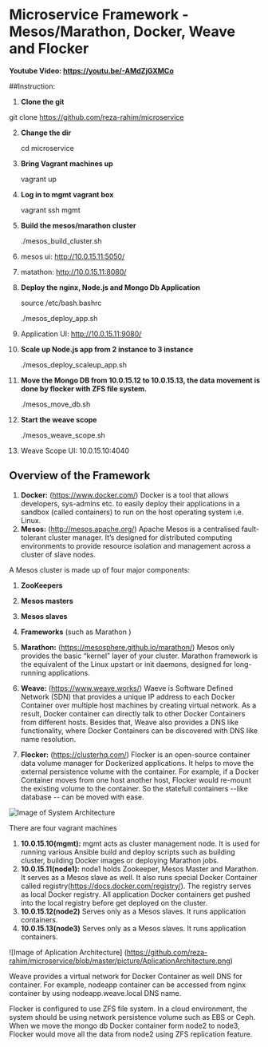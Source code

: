 # Microservice Framework - Mesos/Marathon, Docker, Weave and Flocker

**Youtube Video: https://youtu.be/-AMdZjGXMCo**

##Instruction:
1. **Clone the git**

  git clone https://github.com/reza-rahim/microservice

2. **Change the dir**

   cd microservice

3. **Bring Vagrant machines up**

   vagrant up

4. **Log in to mgmt vagrant box**

   vagrant ssh mgmt

5. **Build the mesos/marathon cluster**

   ./mesos_build_cluster.sh

  1. mesos ui: http://10.0.15.11:5050/  
  2. matathon: http://10.0.15.11:8080/

6. **Deploy the nginx, Node.js and Mongo Db Application**

   source /etc/bash.bashrc <br>

   ./mesos_deploy_app.sh

  1. Application UI: http://10.0.15.11:9080/

7. **Scale up Node.js app from 2 instance to 3 instance**
 
   ./mesos_deploy_scaleup_app.sh

8. **Move the Mongo DB from 10.0.15.12 to 10.0.15.13, the data movement is done by flocker with ZFS file system.**

   ./mesos_move_db.sh

9. **Start the weave scope**

   ./mesos_weave_scope.sh

  1. Weave Scope UI: 10.0.15.10:4040 
  
## Overview of the Framework
1. **Docker:** (https://www.docker.com/) Docker is a tool that allows developers, sys-admins etc. to easily deploy their applications in a sandbox (called containers) to run on the host operating system i.e. Linux.
2. **Mesos:** (http://mesos.apache.org/) Apache Mesos is a centralised fault-tolerant cluster manager. It’s designed for distributed computing environments to provide resource isolation and management across a cluster of slave nodes.
  
  A Mesos cluster is made up of four major components:
  1. **ZooKeepers**
  2. **Mesos masters**
  3. **Mesos slaves**
  4. **Frameworks** (such as Marathon )
  

3. **Marathon:** (https://mesosphere.github.io/marathon/) Mesos only provides the basic “kernel” layer of your cluster. Marathon framework is the equivalent of the Linux upstart or init daemons, designed for long-running applications. 

4. **Weave:** (https://www.weave.works/) Waeve is Software Defined Network (SDN) that provides a unique IP address to each Docker Container over multiple host machines by creating virtual network. As a result, Docker container can directly talk to other Docker Containers from different hosts. Besides that, Weave also provides a DNS like functionality, where Docker Containers can be discovered with DNS like name resolution. 

5. **Flocker:** (https://clusterhq.com/) Flocker is an open-source container data volume manager for Dockerized applications. It helps to move the external persistence volume with the container. For example, if a Docker Container moves from one host another host, Flocker would re-mount the existing volume to the container. So the statefull containers --like database -- can be moved with ease. 


![Image of System Architecture](https://github.com/reza-rahim/microservice/blob/master/picture/SystemArchitecture.png)

There are four vagrant machines 

1. **10.0.15.10(mgmt):** mgmt acts as cluster management node. It is used for running various Ansible build and deploy scripts such as building cluster, building Docker images or deploying Marathon jobs.
1. **10.0.15.11(node1):** node1 holds Zookeeper, Mesos Master and Marathon. It serves as a Mesos slave as well. It also runs special Docker Container called registry(https://docs.docker.com/registry/). The registry serves as local Docker registry. All application Docker containers get pushed into the local registry before get deployed on the cluster.   
1. **10.0.15.12(node2)** Serves only as a Mesos slaves. It runs application containers.   
1. **10.0.15.13(node3)** Serves only as a Mesos slaves. It runs application containers.  


![Image of Aplication Architecture] (https://github.com/reza-rahim/microservice/blob/master/picture/AplicationArchitecture.png)

Weave provides a virtual network for Docker Container as well DNS for container. For example, nodeapp container can be accessed from nginx container by using nodeapp.weave.local DNS name. 

Flocker is configured to use ZFS file system. In a cloud environment, the system should be using network persistence volume such as EBS or Ceph. When we move the mongo db Docker container form node2 to node3, Flocker would move all the data from node2 using ZFS replication feature.   



